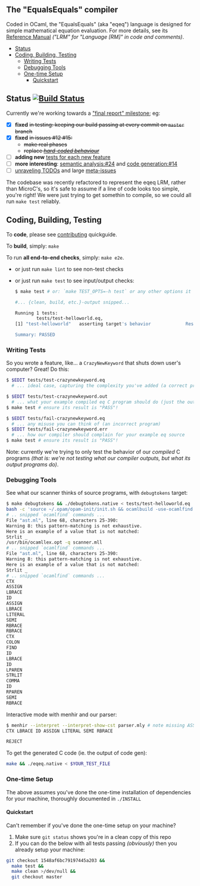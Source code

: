 The "EqualsEquals" compiler
-------------------

Coded in OCaml, the "EqualsEquals" (aka "eqeq") language is designed for simple
mathematical equation evaluation. For more details, see its [Reference Manual]
_("LRM" for "Language [RM]" in code and comments)_.

- [Status](#status-)
- [Coding, Building, Testing](#coding-building-testing)
  - [Writing Tests](#writing-tests)
  - [Debugging Tools](#debugging-tools)
  - [One-time Setup](#one-time-setup)
    - [Quickstart](#quickstart)

## Status [![Build Status][buildbadge]][travisci]

Currently we're working towards a ["final report" milestone][milestone]; eg:

 - [x] **fixed** ~~in testing: keeping our build passing at every commit on `master` branch~~
 - [x] **fixed** ~~in issues #12 #15:~~
      - ~~make real phases~~
      - ~~replace [_hard-coded behaviour_][dummycodegen]~~
 - [ ] **adding new** [tests for each new feature](#writing-tests)
 - [ ] **more interesting**: [semantic analysis:#24][GH24] and [code generation:#14][GH14]
 - [ ] [unraveling TODOs] and large [meta-issues]

The codebase was recently refactored to represent the eqeq LRM, rather than
MicroC's, so it's safe to assume if a line of code looks too simple, you're
right! We were just trying to get somethin to compile, so we could all run `make
test` reliably.

## Coding, Building, Testing

To **code**, please see [contributing](CONTRIBUTING.md) quickguide.

To **build**, simply: `make`

To run **all end-to-end checks**, simply: `make e2e`.
- or just run `make lint` to see non-test checks
- or just run `make test` to see input/output checks:

  ```sh
  $ make test # or: `make TEST_OPTS=-h test` or any other options it takes

  #... {clean, build, etc.}-output snipped...

  Running 1 tests:
          tests/test-helloworld.eq,
  [1] "test-helloworld"   asserting target's behavior             Result: PASS

  Summary: PASSED
  ```

### Writing Tests
So you wrote a feature, like... a `CrazyNewKeyword` that shuts down user's
computer? Great! Do this:
```sh
$ $EDIT tests/test-crazynewkeyword.eq
  # ... ideal case, capturing the complexity you've added (a correct program)

$ $EDIT tests/test-crazynewkeyword.out
  # ... what your example compiled eq C program should do (just the output)
$ make test # ensure its result is "PASS"!

$ $EDIT tests/fail-crazynewkeyword.eq
  # ... any misuse you can think of (an incorrect program)
$ $EDIT tests/fail-crazynewkeyword.err
  # ... how our compiler should complain for your example eq source
$ make test # ensure its result is "PASS"!
```

Note: currently we're trying to only test the behavior of our *compiled* C
programs _(that is: we're not testing what our compiler outputs, but what its
output programs do)_.

### Debugging Tools
See what our scanner thinks of source programs, with `debugtokens` target:
```sh
$ make debugtokens && ./debugtokens.native < tests/test-helloworld.eq
bash -c 'source ~/.opam/opam-init/init.sh && ocamlbuild -use-ocamlfind ./debugtokens.native'
# .. snipped `ocamlfind` commands ...
File "ast.ml", line 68, characters 25-390:
Warning 8: this pattern-matching is not exhaustive.
Here is an example of a value that is not matched:
Strlit _
/usr/bin/ocamllex.opt -q scanner.mll
# .. snipped `ocamlfind` commands ...
File "ast.ml", line 68, characters 25-390:
Warning 8: this pattern-matching is not exhaustive.
Here is an example of a value that is not matched:
Strlit _
# .. snipped `ocamlfind` commands ...
CTX
ASSIGN
LBRACE
ID
ASSIGN
LBRACE
LITERAL
SEMI
RBRACE
RBRACE
CTX
COLON
FIND
ID
LBRACE
ID
LPAREN
STRLIT
COMMA
ID
RPAREN
SEMI
RBRACE
```

Interactive mode with menhir and our parser:
```sh
$ menhir --interpret --interpret-show-cst parser.mly # note missing ASSIGN
CTX LBRACE ID ASSIGN LITERAL SEMI RBRACE

REJECT
```

To get the generated C code (ie. the output of code gen):
```bash
make && ./eqeq.native < $YOUR_TEST_FILE
```

### One-time Setup

The above assumes you've done the one-time installation of dependencies for your
machine, thoroughly documented in `./INSTALL`

#### Quickstart

Can't remember if you've done the one-time setup on your machine?

1. Make sure `git status` shows you're in a clean copy of this repo
2. If you can do the below with all tests passing _(obviously)_ then you
  already setup your machine:
```bash
git checkout 1548af6bc79197445a203 &&
  make test &&
  make clean >/dev/null &&
  git checkout master
```

[buildbadge]: https://travis-ci.org/rxie25/PLT2016Spring.png?branch=master
[travisci]: https://travis-ci.org/rxie25/PLT2016Spring
[milestone]: https://github.com/rxie25/PLT2016Spring/milestones/DUE:%20Final%20Report
[Reference Manual]: ../notes/language-reference-manual.md
[unraveling TODOs]: https://github.com/rxie25/PLT2016Spring/search?utf8=%E2%9C%93&q=TODO
[dummycodegen]: https://github.com/rxie25/PLT2016Spring/blob/85e99570cd813398/src/codegen.ml#L14-L16
[GH24]: https://github.com/rxie25/PLT2016Spring/issues/24
[GH14]: https://github.com/rxie25/PLT2016Spring/issues/14
[meta-issues]: https://github.com/rxie25/PLT2016Spring/issues?q=is%3Aissue+is%3Aopen+label%3A%22issue+compilation%22
